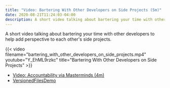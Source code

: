 ```yaml
---
title: "Video: Bartering With Other Developers on Side Projects (5m)"
date: 2020-08-21T11:24:03-04:00
description: A short video talking about bartering your time with other developers to help add perspective to each other's side projects.
---
```


A short video talking about bartering your time with other developers to help add perspective to each other's side projects.

{{< video filename="bartering_with_other_developers_on_side_projects.mp4" youtube="Y_EhML9rzkc" title="Bartering With Other Developers on Side Projects" >}}

- [Video: Accountability via Masterminds (4m)](/posts/2020/5/video-accountability-via-masterminds/)
- [VersionedFilesDemo](https://github.com/zorn/VersionedFilesDemo)
